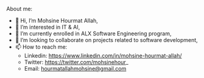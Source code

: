 About me:

- 👋 Hi, I’m Mohsine Hourmat Allah,
- 👀 I’m interested in IT & AI,
- 🌱 I’m currently enrolled in ALX Software Engineering program,
- 💞️ I’m looking to collaborate on projects related to software development,
- 📫 How to reach me:
    - Linkedin: https://www.linkedin.com/in/mohsine-hourmat-allah/
    - Twitter: https://twitter.com/mohsinehour_
    - Email: hourmatallahmohsine@gmail.com

<!---
mohsine29/mohsine29 is a ✨ special ✨ repository because its `README.md` (this file) appears on your GitHub profile.
You can click the Preview link to take a look at your changes.
--->
